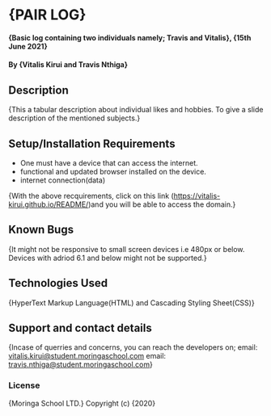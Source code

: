 # {PAIR LOG}
#### {Basic log containing two individuals namely; Travis and Vitalis}, {15th June 2021}
#### By **{Vitalis Kirui and Travis Nthiga}**
## Description
{This a tabular description about individual likes and hobbies. To give a slide description of the mentioned subjects.}
## Setup/Installation Requirements
* One must have a device that can access the internet.
* functional and updated browser installed on the device.
* internet connection(data)

{With the above recquirements, click on this link (https://vitalis-kirui.github.io/README/)and you will be able to access the domain.}
## Known Bugs
{It might not be responsive to small screen devices i.e 480px or below. Devices with adriod 6.1 and below might not be supported.}
## Technologies Used
{HyperText Markup Language(HTML) and Cascading Styling Sheet(CSS)}
## Support and contact details
{Incase of querries and concerns, you can reach the developers on;
email: vitalis.kirui@student.moringaschool.com
email: travis.nthiga@student.moringaschool.com}
### License
{Moringa School LTD.}
Copyright (c) {2020}